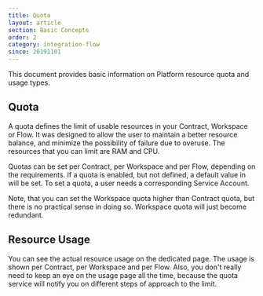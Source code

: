 ```yaml
---
title: Quota
layout: article
section: Basic Concepts
order: 2
category: integration-flow
since: 20191101
---
```


This document provides basic information on Platform resource quota and usage types.

## Quota
A quota defines the limit of usable resources in your Contract, Workspace or Flow. It was designed to allow the user to maintain a better resource balance, and minimize the possibility of failure due to overuse. The resources that you can limit are RAM and CPU.

Quotas can be set per Contract, per Workspace and per Flow, depending on the requirements. If a quota is enabled, but not defined, a default value in  will be set. To set a quota, a user needs a corresponding Service Account.

Note, that you can set the Workspace quota higher than Contract quota, but there is no practical sense in doing so. Workspace quota will just become redundant.

## Resource Usage
You can see the actual resource usage on the dedicated page. The usage is shown per Contract, per Workspace and per Flow. Also, you don't really need to keep an eye on the usage page all the time, because the quota service will notify you on different steps of approach to the limit. 
